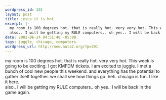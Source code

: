```yaml
--- 
wordpress_id: 301
layout: post
title: jesus it is hot
excerpt: |-
  my room is 100 degrees hot. that is really hot. very very hot. This week is going to be exciting. I got KMFDM tickets. I am excited to juggle. I met a bunch of cool new people this weekend. and everything has the potential to gather itself together. we shall see how things go. heh. chicago is fun. I like it here. 
  also.. I will be getting my RULE computers.. oh yes.. I will be back in the g...
date: 2002-06-24 04:51:40 -05:00
tags: juggle, chicago, computers
wordpress_url: http://new.nata2.org/?p=301
---
```

my room is 100 degrees hot. that is really hot. very very hot. This week is going to be exciting. I got KMFDM tickets. I am excited to juggle. I met a bunch of cool new people this weekend. and everything has the potential to gather itself together. we shall see how things go. heh. chicago is fun. I like it here. <br/>
also.. I will be getting my RULE computers.. oh yes.. I will be back in the game again.
